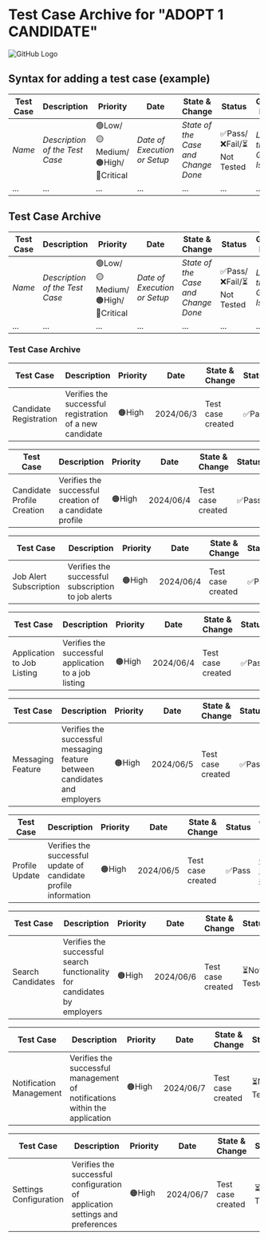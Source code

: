 # Test Case Archive for "ADOPT 1 CANDIDATE" 

![GitHub Logo](https://img.shields.io/badge/-GitHub-181717?logo=github) 
## Syntax for adding a test case (example)

| Test Case | Description | Priority | Date | State & Change | Status | GitHub Issue |
| --------- | ----------- | -------- | ---- | -------------- | ------ | ------------ |
| _Name_    | _Description of the Test Case_ | 🟢Low/🟡Medium/🟠High/🔴Critical | _Date of Execution or Setup_ | _State of the Case and Change Done_ | ✅Pass/❌Fail/⏳Not Tested | _Link of the GitHub Issue_ |
| ...       | ...         | ...      | ...  | ...            | ...    | ...          |

## Test Case Archive

| Test Case | Description | Priority | Date | State & Change | Status | GitHub Issue |
| --------- | ----------- | -------- | ---- | -------------- | ------ | ------------ |
| _Name_    | _Description of the Test Case_ | 🟢Low/🟡Medium/🟠High/🔴Critical | _Date of Execution or Setup_ | _State of the Case and Change Done_ | ✅Pass/❌Fail/⏳Not Tested | _Link of the GitHub Issue_ |
| ...       | ...         | ...      | ...  | ...            | ...    | ...          |

### Test Case Archive

| Test Case | Description | Priority | Date | State & Change | Status | GitHub Issue |
| --------- | ----------- | -------- | ---- | -------------- | ------ | ------------ |
|Candidate Registration |Verifies the successful registration of a new candidate |🟠High |2024/06/3 |Test case created |✅Pass |[GitHub Issue #1](https://github.com/algosup/2023-2024-project-5-flutter-team-2/issues/2)|

| Test Case | Description | Priority | Date | State & Change | Status | GitHub Issue |
| --------- | ----------- | -------- | ---- | -------------- | ------ | ------------ |
|Candidate Profile Creation |Verifies the successful creation of a candidate profile |🟠High |2024/06/4 |Test case created |✅Pass |[GitHub Issue #2](https://github.com/algosup/2023-2024-project-5-flutter-team-2/issues/3)|

| Test Case | Description | Priority | Date | State & Change | Status | GitHub Issue |
| --------- | ----------- | -------- | ---- | -------------- | ------ | ------------ |
|Job Alert Subscription |Verifies the successful subscription to job alerts |🟠High |2024/06/4 |Test case created |✅Pass |[GitHub Issue #3](https://github.com/algosup/2023-2024-project-5-flutter-team-2/issues/4)|

| Test Case | Description | Priority | Date | State & Change | Status | GitHub Issue |
| --------- | ----------- | -------- | ---- | -------------- | ------ | ------------ |
|Application to Job Listing |Verifies the successful application to a job listing |🟠High |2024/06/4 |Test case created |✅Pass |[GitHub Issue #4](https://github.com/algosup/2023-2024-project-5-flutter-team-2/issues/5)|

| Test Case | Description | Priority | Date | State & Change | Status | GitHub Issue |
| --------- | ----------- | -------- | ---- | -------------- | ------ | ------------ |
|Messaging Feature |Verifies the successful messaging feature between candidates and employers |🟠High |2024/06/5 |Test case created |✅Pass |[GitHub Issue #5](https://github.com/algosup/2023-2024-project-5-flutter-team-2/issues/6)|

| Test Case | Description | Priority | Date | State & Change | Status | GitHub Issue |
| --------- | ----------- | -------- | ---- | -------------- | ------ | ------------ |
|Profile Update |Verifies the successful update of candidate profile information |🟠High |2024/06/5 |Test case created |✅Pass |[GitHub Issue #6](https://github.com/algosup/2023-2024-project-5-flutter-team-2/issues/7)|

| Test Case | Description | Priority | Date | State & Change | Status | GitHub Issue |
| --------- | ----------- | -------- | ---- | -------------- | ------ | ------------ |
|Search Candidates |Verifies the successful search functionality for candidates by employers |🟠High |2024/06/6 |Test case created |⏳Not Tested |[GitHub Issue #7](https://github.com/algosup/2023-2024-project-5-flutter-team-2/issues/8)|

| Test Case | Description | Priority | Date | State & Change | Status | GitHub Issue |
| --------- | ----------- | -------- | ---- | -------------- | ------ | ------------ |
|Notification Management |Verifies the successful management of notifications within the application |🟠High |2024/06/7 |Test case created |⏳Not Tested |[GitHub Issue #8](https://github.com/algosup/2023-2024-project-5-flutter-team-2/issues/9)|

| Test Case | Description | Priority | Date | State & Change | Status | GitHub Issue |
| --------- | ----------- | -------- | ---- | -------------- | ------ | ------------ |
|Settings Configuration |Verifies the successful configuration of application settings and preferences |🟠High |2024/06/7 |Test case created |⏳Not Tested |[GitHub Issue #9](https://github.com/algosup/2023-2024-project-5-flutter-team-2/issues/10)|

